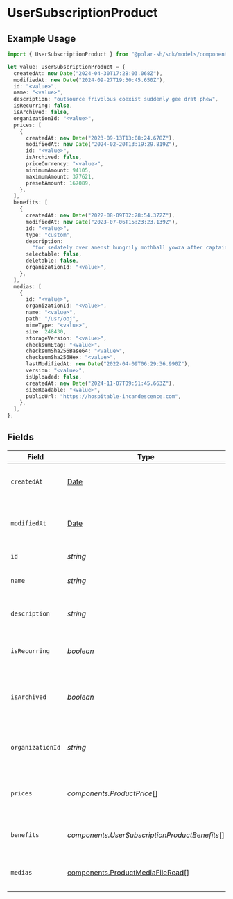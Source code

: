 # UserSubscriptionProduct

## Example Usage

```typescript
import { UserSubscriptionProduct } from "@polar-sh/sdk/models/components";

let value: UserSubscriptionProduct = {
  createdAt: new Date("2024-04-30T17:28:03.068Z"),
  modifiedAt: new Date("2024-09-27T19:30:45.650Z"),
  id: "<value>",
  name: "<value>",
  description: "outsource frivolous coexist suddenly gee drat phew",
  isRecurring: false,
  isArchived: false,
  organizationId: "<value>",
  prices: [
    {
      createdAt: new Date("2023-09-13T13:08:24.678Z"),
      modifiedAt: new Date("2024-02-20T13:19:29.819Z"),
      id: "<value>",
      isArchived: false,
      priceCurrency: "<value>",
      minimumAmount: 94105,
      maximumAmount: 377621,
      presetAmount: 167089,
    },
  ],
  benefits: [
    {
      createdAt: new Date("2022-08-09T02:28:54.372Z"),
      modifiedAt: new Date("2023-07-06T15:23:23.139Z"),
      id: "<value>",
      type: "custom",
      description:
        "for sedately over anenst hungrily mothball yowza after captain er",
      selectable: false,
      deletable: false,
      organizationId: "<value>",
    },
  ],
  medias: [
    {
      id: "<value>",
      organizationId: "<value>",
      name: "<value>",
      path: "/usr/obj",
      mimeType: "<value>",
      size: 248430,
      storageVersion: "<value>",
      checksumEtag: "<value>",
      checksumSha256Base64: "<value>",
      checksumSha256Hex: "<value>",
      lastModifiedAt: new Date("2022-04-09T06:29:36.990Z"),
      version: "<value>",
      isUploaded: false,
      createdAt: new Date("2024-11-07T09:51:45.663Z"),
      sizeReadable: "<value>",
      publicUrl: "https://hospitable-incandescence.com",
    },
  ],
};
```

## Fields

| Field                                                                                         | Type                                                                                          | Required                                                                                      | Description                                                                                   |
| --------------------------------------------------------------------------------------------- | --------------------------------------------------------------------------------------------- | --------------------------------------------------------------------------------------------- | --------------------------------------------------------------------------------------------- |
| `createdAt`                                                                                   | [Date](https://developer.mozilla.org/en-US/docs/Web/JavaScript/Reference/Global_Objects/Date) | :heavy_check_mark:                                                                            | Creation timestamp of the object.                                                             |
| `modifiedAt`                                                                                  | [Date](https://developer.mozilla.org/en-US/docs/Web/JavaScript/Reference/Global_Objects/Date) | :heavy_check_mark:                                                                            | Last modification timestamp of the object.                                                    |
| `id`                                                                                          | *string*                                                                                      | :heavy_check_mark:                                                                            | The ID of the product.                                                                        |
| `name`                                                                                        | *string*                                                                                      | :heavy_check_mark:                                                                            | The name of the product.                                                                      |
| `description`                                                                                 | *string*                                                                                      | :heavy_check_mark:                                                                            | The description of the product.                                                               |
| `isRecurring`                                                                                 | *boolean*                                                                                     | :heavy_check_mark:                                                                            | Whether the product is a subscription tier.                                                   |
| `isArchived`                                                                                  | *boolean*                                                                                     | :heavy_check_mark:                                                                            | Whether the product is archived and no longer available.                                      |
| `organizationId`                                                                              | *string*                                                                                      | :heavy_check_mark:                                                                            | The ID of the organization owning the product.                                                |
| `prices`                                                                                      | *components.ProductPrice*[]                                                                   | :heavy_check_mark:                                                                            | List of available prices for this product.                                                    |
| `benefits`                                                                                    | *components.UserSubscriptionProductBenefits*[]                                                | :heavy_check_mark:                                                                            | The benefits granted by the product.                                                          |
| `medias`                                                                                      | [components.ProductMediaFileRead](../../models/components/productmediafileread.md)[]          | :heavy_check_mark:                                                                            | The medias associated to the product.                                                         |
